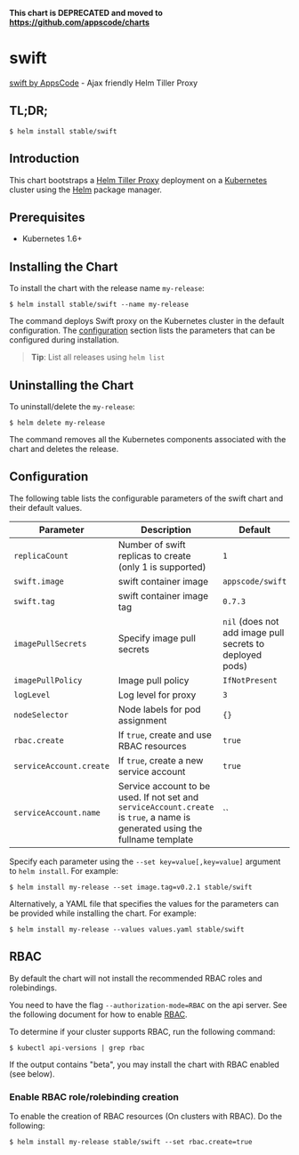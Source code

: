 **This chart is DEPRECATED and moved to https://github.com/appscode/charts**

# swift
[swift by AppsCode](https://github.com/appscode/swift) - Ajax friendly Helm Tiller Proxy
## TL;DR;

```console
$ helm install stable/swift
```

## Introduction

This chart bootstraps a [Helm Tiller Proxy](https://github.com/appscode/swift) deployment on a [Kubernetes](http://kubernetes.io) cluster using the [Helm](https://helm.sh) package manager.

## Prerequisites

- Kubernetes 1.6+

## Installing the Chart
To install the chart with the release name `my-release`:
```console
$ helm install stable/swift --name my-release
```
The command deploys Swift proxy on the Kubernetes cluster in the default configuration. The [configuration](#configuration) section lists the parameters that can be configured during installation.

> **Tip**: List all releases using `helm list`

## Uninstalling the Chart

To uninstall/delete the `my-release`:

```console
$ helm delete my-release
```

The command removes all the Kubernetes components associated with the chart and deletes the release.

## Configuration

The following table lists the configurable parameters of the swift chart and their default values.


| Parameter                 | Description                                                   | Default          |
| --------------------------| --------------------------------------------------------------| -----------------|
| `replicaCount`            | Number of swift replicas to create (only 1 is supported)      | `1`              |
| `swift.image`             | swift container image                                         | `appscode/swift` |
| `swift.tag`               | swift container image tag                                     | `0.7.3`          |
| `imagePullSecrets`        | Specify image pull secrets                                    | `nil` (does not add image pull secrets to deployed pods) |
| `imagePullPolicy`         | Image pull policy                                             | `IfNotPresent`   |
| `logLevel`                | Log level for proxy                                           | `3`              |
| `nodeSelector`            | Node labels for pod assignment                                | `{}`             |
| `rbac.create`             | If `true`, create and use RBAC resources                      | `true`           |
| `serviceAccount.create`   | If `true`, create a new service account                       | `true`           |
| `serviceAccount.name`     | Service account to be used. If not set and `serviceAccount.create` is `true`, a name is generated using the fullname template | `` |


Specify each parameter using the `--set key=value[,key=value]` argument to `helm install`. For example:

```console
$ helm install my-release --set image.tag=v0.2.1 stable/swift
```

Alternatively, a YAML file that specifies the values for the parameters can be provided while
installing the chart. For example:

```console
$ helm install my-release --values values.yaml stable/swift
```

## RBAC
By default the chart will not install the recommended RBAC roles and rolebindings.

You need to have the flag `--authorization-mode=RBAC` on the api server. See the following document for how to enable [RBAC](https://kubernetes.io/docs/admin/authorization/rbac/).

To determine if your cluster supports RBAC, run the following command:

```console
$ kubectl api-versions | grep rbac
```

If the output contains "beta", you may install the chart with RBAC enabled (see below).

### Enable RBAC role/rolebinding creation

To enable the creation of RBAC resources (On clusters with RBAC). Do the following:

```console
$ helm install my-release stable/swift --set rbac.create=true
```
